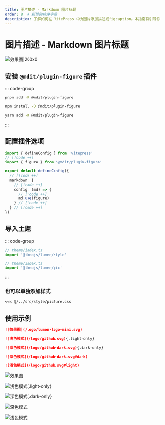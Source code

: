 ```yaml
---
title: 图片描述 - Markdown 图片标题
order: 8  # 新增的排序字段
description: 了解如何在 VitePress 中为图片添加描述或figcaption。本指南将引导你安装和配置 @mdit/plugin-figure 插件，并应用 @theojs/lumen 的样式，以支持图片标题和在明暗模式下显示不同的图片。
---
```


# 图片描述 - Markdown 图片标题

![效果图|200x0](/logo/lumen-logo-large.svg '效果图')

## 安装 `@mdit/plugin-figure` 插件

::: code-group

```sh [pnpm]
pnpm add -D @mdit/plugin-figure
```

```sh [npm]
npm install -D @mdit/plugin-figure

```

```sh [yarn]
yarn add -D @mdit/plugin-figure
```

:::

## 配置插件选项

```ts [.vitepress/config.mts]
import { defineConfig } from 'vitepress'
// [!code ++]
import { figure } from '@mdit/plugin-figure'

export default defineConfig({
  // [!code ++]
  markdown: {
    // [!code ++]
    config: (md) => {
      // [!code ++]
      md.use(figure)
    } // [!code ++]
  } // [!code ++]
})
```

## 导入主题

::: code-group

```ts [全量导入]
// theme/index.ts
import '@theojs/lumen/style'
```

```ts [单独导入]
// theme/index.ts
import '@theojs/lumen/pic'
```

:::

### 也可以单独添加样式

```md
<<< @/../src/style/picture.css
```

## 使用示例

```md
![效果图](/logo/lumen-logo-mini.svg)

![浅色模式](/logo/github.svg){.light-only}

![深色模式](/logo/github-dark.svg){.dark-only}

![深色模式](/logo/github-dark.svg#dark)

![浅色模式](/logo/github.svg#light)
```

![效果图](/logo/lumen-logo-mini.svg)

![浅色模式](/logo/github.svg){.light-only}

![深色模式](/logo/github-dark.svg){.dark-only}

![深色模式](/logo/github-dark.svg#dark)

![浅色模式](/logo/github.svg#light)
